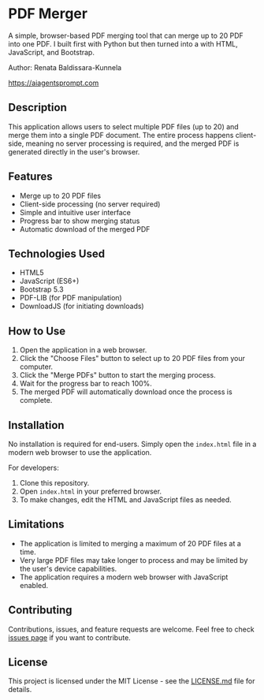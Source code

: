 # PDF Merger

A simple, browser-based PDF merging tool that can merge up to 20 PDF into one PDF. I built first with Python but then turned into a with HTML, JavaScript, and Bootstrap.

Author: Renata Baldissara-Kunnela

https://aiagentsprompt.com

## Description

This application allows users to select multiple PDF files (up to 20) and merge them into a single PDF document. The entire process happens client-side, meaning no server processing is required, and the merged PDF is generated directly in the user's browser.

## Features

- Merge up to 20 PDF files
- Client-side processing (no server required)
- Simple and intuitive user interface
- Progress bar to show merging status
- Automatic download of the merged PDF

## Technologies Used

- HTML5
- JavaScript (ES6+)
- Bootstrap 5.3
- PDF-LIB (for PDF manipulation)
- DownloadJS (for initiating downloads)

## How to Use

1. Open the application in a web browser.
2. Click the "Choose Files" button to select up to 20 PDF files from your computer.
3. Click the "Merge PDFs" button to start the merging process.
4. Wait for the progress bar to reach 100%.
5. The merged PDF will automatically download once the process is complete.

## Installation

No installation is required for end-users. Simply open the `index.html` file in a modern web browser to use the application.

For developers:

1. Clone this repository.
2. Open `index.html` in your preferred browser.
3. To make changes, edit the HTML and JavaScript files as needed.

## Limitations

- The application is limited to merging a maximum of 20 PDF files at a time.
- Very large PDF files may take longer to process and may be limited by the user's device capabilities.
- The application requires a modern web browser with JavaScript enabled.

## Contributing

Contributions, issues, and feature requests are welcome. Feel free to check [issues page](https://github.com/yourusername/pdf-merger/issues) if you want to contribute.

## License

This project is licensed under the MIT License - see the [LICENSE.md](LICENSE.md) file for details.
